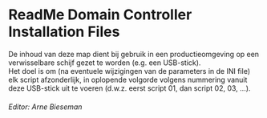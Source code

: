 # ReadMe Domain Controller Installation Files

De inhoud van deze map dient bij gebruik in een productieomgeving op een verwisselbare schijf gezet te worden (e.g. een USB-stick).  
Het doel is om (na eventuele wijzigingen van de parameters in de INI file) elk script afzonderlijk, in oplopende volgorde volgens nummering vanuit deze USB-stick uit te voeren (d.w.z. eerst script 01, dan script 02, 03, ...).  

###### Editor: Arne Bieseman  

